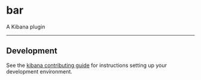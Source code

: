 # bar

A Kibana plugin

---

## Development

See the [kibana contributing guide](https://github.com/elastic/kibana/blob/master/CONTRIBUTING.md) for instructions setting up your development environment.
